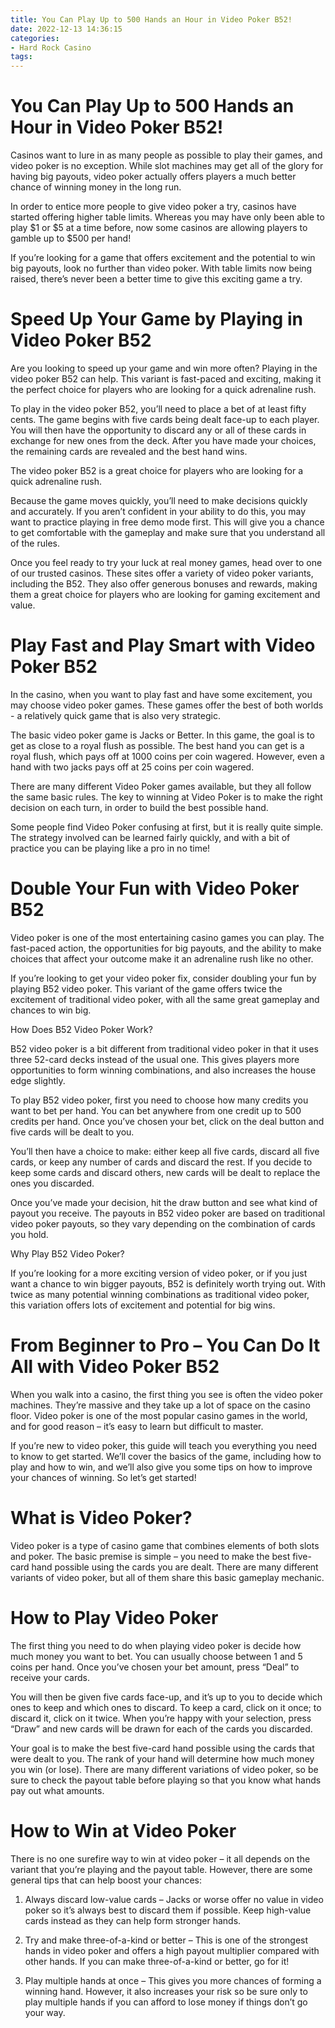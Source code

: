 ```yaml
---
title: You Can Play Up to 500 Hands an Hour in Video Poker B52!
date: 2022-12-13 14:36:15
categories:
- Hard Rock Casino
tags:
---
```



#  You Can Play Up to 500 Hands an Hour in Video Poker B52!

Casinos want to lure in as many people as possible to play their games, and video poker is no exception. While slot machines may get all of the glory for having big payouts, video poker actually offers players a much better chance of winning money in the long run.

In order to entice more people to give video poker a try, casinos have started offering higher table limits. Whereas you may have only been able to play $1 or $5 at a time before, now some casinos are allowing players to gamble up to $500 per hand!

If you’re looking for a game that offers excitement and the potential to win big payouts, look no further than video poker. With table limits now being raised, there’s never been a better time to give this exciting game a try.

#  Speed Up Your Game by Playing in Video Poker B52

Are you looking to speed up your game and win more often? Playing in the video poker B52 can help. This variant is fast-paced and exciting, making it the perfect choice for players who are looking for a quick adrenaline rush.

To play in the video poker B52, you’ll need to place a bet of at least fifty cents. The game begins with five cards being dealt face-up to each player. You will then have the opportunity to discard any or all of these cards in exchange for new ones from the deck. After you have made your choices, the remaining cards are revealed and the best hand wins.

The video poker B52 is a great choice for players who are looking for a quick adrenaline rush.

Because the game moves quickly, you’ll need to make decisions quickly and accurately. If you aren’t confident in your ability to do this, you may want to practice playing in free demo mode first. This will give you a chance to get comfortable with the gameplay and make sure that you understand all of the rules.

Once you feel ready to try your luck at real money games, head over to one of our trusted casinos. These sites offer a variety of video poker variants, including the B52. They also offer generous bonuses and rewards, making them a great choice for players who are looking for gaming excitement and value.

#  Play Fast and Play Smart with Video Poker B52

In the casino, when you want to play fast and have some excitement, you may choose video poker games. These games offer the best of both worlds - a relatively quick game that is also very strategic.

The basic video poker game is Jacks or Better. In this game, the goal is to get as close to a royal flush as possible. The best hand you can get is a royal flush, which pays off at 1000 coins per coin wagered. However, even a hand with two jacks pays off at 25 coins per coin wagered.

There are many different Video Poker games available, but they all follow the same basic rules. The key to winning at Video Poker is to make the right decision on each turn, in order to build the best possible hand.

Some people find Video Poker confusing at first, but it is really quite simple. The strategy involved can be learned fairly quickly, and with a bit of practice you can be playing like a pro in no time!

#  Double Your Fun with Video Poker B52

Video poker is one of the most entertaining casino games you can play. The fast-paced action, the opportunities for big payouts, and the ability to make choices that affect your outcome make it an adrenaline rush like no other.

If you’re looking to get your video poker fix, consider doubling your fun by playing B52 video poker. This variant of the game offers twice the excitement of traditional video poker, with all the same great gameplay and chances to win big.

How Does B52 Video Poker Work?

B52 video poker is a bit different from traditional video poker in that it uses three 52-card decks instead of the usual one. This gives players more opportunities to form winning combinations, and also increases the house edge slightly.

To play B52 video poker, first you need to choose how many credits you want to bet per hand. You can bet anywhere from one credit up to 500 credits per hand. Once you’ve chosen your bet, click on the deal button and five cards will be dealt to you.

You’ll then have a choice to make: either keep all five cards, discard all five cards, or keep any number of cards and discard the rest. If you decide to keep some cards and discard others, new cards will be dealt to replace the ones you discarded.

Once you’ve made your decision, hit the draw button and see what kind of payout you receive. The payouts in B52 video poker are based on traditional video poker payouts, so they vary depending on the combination of cards you hold.

Why Play B52 Video Poker?

If you’re looking for a more exciting version of video poker, or if you just want a chance to win bigger payouts, B52 is definitely worth trying out. With twice as many potential winning combinations as traditional video poker, this variation offers lots of excitement and potential for big wins.

#  From Beginner to Pro – You Can Do It All with Video Poker B52

When you walk into a casino, the first thing you see is often the video poker machines. They’re massive and they take up a lot of space on the casino floor. Video poker is one of the most popular casino games in the world, and for good reason – it’s easy to learn but difficult to master.

If you’re new to video poker, this guide will teach you everything you need to know to get started. We’ll cover the basics of the game, including how to play and how to win, and we’ll also give you some tips on how to improve your chances of winning. So let’s get started!

# What is Video Poker?

Video poker is a type of casino game that combines elements of both slots and poker. The basic premise is simple – you need to make the best five-card hand possible using the cards you are dealt. There are many different variants of video poker, but all of them share this basic gameplay mechanic.

# How to Play Video Poker

The first thing you need to do when playing video poker is decide how much money you want to bet. You can usually choose between 1 and 5 coins per hand. Once you’ve chosen your bet amount, press “Deal” to receive your cards.

You will then be given five cards face-up, and it’s up to you to decide which ones to keep and which ones to discard. To keep a card, click on it once; to discard it, click on it twice. When you’re happy with your selection, press “Draw” and new cards will be drawn for each of the cards you discarded.

Your goal is to make the best five-card hand possible using the cards that were dealt to you. The rank of your hand will determine how much money you win (or lose). There are many different variations of video poker, so be sure to check the payout table before playing so that you know what hands pay out what amounts.

# How to Win at Video Poker

There is no one surefire way to win at video poker – it all depends on the variant that you’re playing and the payout table. However, there are some general tips that can help boost your chances:

1) Always discard low-value cards – Jacks or worse offer no value in video poker so it’s always best to discard them if possible. Keep high-value cards instead as they can help form stronger hands.

2) Try and make three-of-a-kind or better – This is one of the strongest hands in video poker and offers a high payout multiplier compared with other hands. If you can make three-of-a-kind or better, go for it!

3) Play multiple hands at once – This gives you more chances of forming a winning hand. However, it also increases your risk so be sure only to play multiple hands if you can afford to lose money if things don’t go your way.